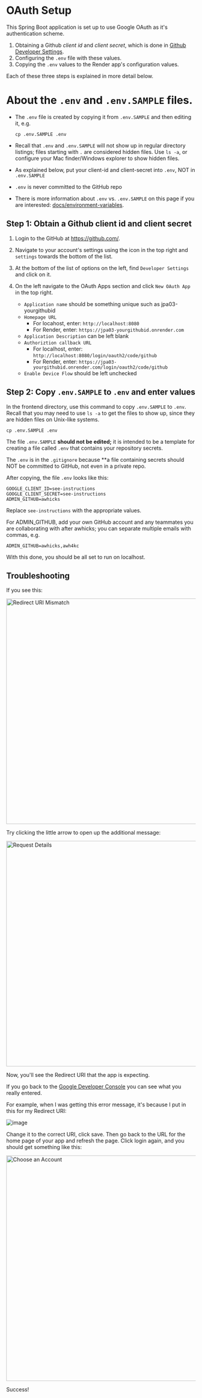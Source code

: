 # OAuth Setup

This Spring Boot application is set up to use Google OAuth as it's authentication scheme.

1. Obtaining a Github *client id* and *client secret*, which is
   done in [Github Developer Settings](https://github.com/settings/developers/).
2. Configuring the `.env` file with these values.
3. Copying the `.env` values to the Render app's configuration values.

Each of these three steps is explained in more detail below.

# About the `.env` and `.env.SAMPLE` files.

* The `.env` file is created by copying it from `.env.SAMPLE` and then editing it, e.g.

  ```
  cp .env.SAMPLE .env
  ```
* Recall that `.env` and `.env.SAMPLE` will not show up in regular directory listings; files starting with `.` are considered
  hidden files.  Use `ls -a`, or configure your Mac finder/Windows explorer to show hidden files.
* As explained below, put your client-id and client-secret into `.env`, NOT in `.env.SAMPLE`
* `.env` is never committed to the GitHub repo
* There is more information about `.env` vs. `.env.SAMPLE` on this page if you are interested: [docs/environment-variables](environment-variables.md).


## Step 1: Obtain a Github client id and client secret

1. Login to the GitHub at <https://github.com/>.

2. Navigate to your account's settings using the icon in the top right and `settings` towards the bottom of the list.

2. At the bottom of the list of options on the left, find `Developer Settings` and click on it.

3. On the left navigate to the OAuth Apps section and click `New OAuth App` in the top right.

   * `Application name` should be something unique such as jpa03-yourgithubid
   * `Homepage URL`
     * For locahost, enter: `http://localhost:8080`
     * For Render, enter: `https://jpa03-yourgithubid.onrender.com`
   * `Application Description` can be left blank
   * `Authoriztion callback URL`
     * For localhost, enter: `http://localhost:8080/login/oauth2/code/github`
     * For Render, enter: `https://jpa03-yourgithubid.onrender.com/login/oauth2/code/github`
   * `Enable Device Flow` should be left unchecked

## Step 2: Copy `.env.SAMPLE` to `.env` and enter values

In the frontend directory, use this command to copy `.env.SAMPLE` to `.env`.  Recall that you
may need to use `ls -a` to get the files to show up, since they are hidden files on Unix-like systems.

```
cp .env.SAMPLE .env
```

The file `.env.SAMPLE` **should not be edited;** it is intended to
be a template for creating a file called `.env` that contains
your repository secrets.

The `.env` is in the `.gitignore` because **a file containing secrets should NOT be committed to GitHub, not even in a private repo.

After copying, the file `.env` looks like this:

```
GOOGLE_CLIENT_ID=see-instructions
GOOGLE_CLIENT_SECRET=see-instructions
ADMIN_GITHUB=awhicks
```

Replace `see-instructions` with the appropriate values.

For ADMIN_GITHUB, add your own GitHub account and any teammates you are collaborating with after awhicks; you can separate multiple emails with commas, e.g.

```
ADMIN_GITHUB=awhicks,awh4kc
```

With this done, you should be all set to run on localhost.

## Troubleshooting

If you see this:

<img src="https://user-images.githubusercontent.com/1119017/149856156-575fb638-7db8-460a-a344-9069145aa242.png" alt="Redirect URI Mismatch" width="600" />


Try clicking the little arrow to open up the additional message:

<img src="https://user-images.githubusercontent.com/1119017/149856193-512acb25-2bfc-4e53-991b-f61de37f1ed6.png" alt="Request Details" width="600" />


Now, you'll see  the Redirect URI that the app is expecting.

If you go back to the [Google Developer Console](https://console.cloud.google.com/) you can see what you really entered.

For example, when I was getting this error message, it's because I put in this for my Redirect URI:

![image](https://user-images.githubusercontent.com/1119017/149856340-98acd5e4-8712-4723-a899-e3bf2f06d3fa.png)

Change it to the correct URI, click save.  Then go back to the URL for the home page of your app and refresh the page. Click login again, and you should get something like this:


<img src="https://user-images.githubusercontent.com/1119017/149856532-b1cda813-bd3f-4fd1-a79e-630e5929d7be.png" alt="Choose an Account" width="600" />


Success!

